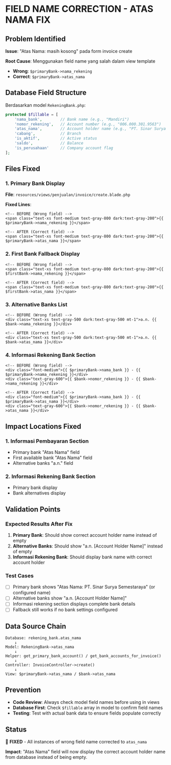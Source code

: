 # FIELD NAME CORRECTION - ATAS NAMA FIX

## Problem Identified

**Issue**: "Atas Nama: masih kosong" pada form invoice create

**Root Cause**: Menggunakan field name yang salah dalam view template

-   **Wrong**: `$primaryBank->nama_rekening`
-   **Correct**: `$primaryBank->atas_nama`

## Database Field Structure

Berdasarkan model `RekeningBank.php`:

```php
protected $fillable = [
    'nama_bank',        // Bank name (e.g., "Mandiri")
    'nomor_rekening',   // Account number (e.g., "006.000.301.9563")
    'atas_nama',        // Account holder name (e.g., "PT. Sinar Surya Semestaraya") ← CORRECT FIELD
    'cabang',           // Branch
    'is_aktif',         // Active status
    'saldo',            // Balance
    'is_perusahaan'     // Company account flag
];
```

## Files Fixed

### 1. Primary Bank Display

**File**: `resources/views/penjualan/invoice/create.blade.php`

**Fixed Lines**:

```blade
<!-- BEFORE (Wrong field) -->
<span class="text-xs font-medium text-gray-800 dark:text-gray-200">{{ $primaryBank->nama_rekening }}</span>

<!-- AFTER (Correct field) -->
<span class="text-xs font-medium text-gray-800 dark:text-gray-200">{{ $primaryBank->atas_nama }}</span>
```

### 2. First Bank Fallback Display

```blade
<!-- BEFORE (Wrong field) -->
<span class="text-xs font-medium text-gray-800 dark:text-gray-200">{{ $firstBank->nama_rekening }}</span>

<!-- AFTER (Correct field) -->
<span class="text-xs font-medium text-gray-800 dark:text-gray-200">{{ $firstBank->atas_nama }}</span>
```

### 3. Alternative Banks List

```blade
<!-- BEFORE (Wrong field) -->
<div class="text-xs text-gray-500 dark:text-gray-500 mt-1">a.n. {{ $bank->nama_rekening }}</div>

<!-- AFTER (Correct field) -->
<div class="text-xs text-gray-500 dark:text-gray-500 mt-1">a.n. {{ $bank->atas_nama }}</div>
```

### 4. Informasi Rekening Bank Section

```blade
<!-- BEFORE (Wrong field) -->
<div class="font-medium">{{ $primaryBank->nama_bank }} - {{ $primaryBank->nama_rekening }}</div>
<div class="text-gray-600">{{ $bank->nomor_rekening }} - {{ $bank->nama_rekening }}</div>

<!-- AFTER (Correct field) -->
<div class="font-medium">{{ $primaryBank->nama_bank }} - {{ $primaryBank->atas_nama }}</div>
<div class="text-gray-600">{{ $bank->nomor_rekening }} - {{ $bank->atas_nama }}</div>
```

## Impact Locations Fixed

### 1. Informasi Pembayaran Section

-   Primary bank "Atas Nama" field
-   First available bank "Atas Nama" field
-   Alternative banks "a.n." field

### 2. Informasi Rekening Bank Section

-   Primary bank display
-   Bank alternatives display

## Validation Points

### Expected Results After Fix

1. **Primary Bank**: Should show correct account holder name instead of empty
2. **Alternative Banks**: Should show "a.n. [Account Holder Name]" instead of empty
3. **Informasi Rekening Bank**: Should display bank name with correct account holder

### Test Cases

-   [ ] Primary bank shows "Atas Nama: PT. Sinar Surya Semestaraya" (or configured name)
-   [ ] Alternative banks show "a.n. [Account Holder Name]"
-   [ ] Informasi rekening section displays complete bank details
-   [ ] Fallback still works if no bank settings configured

## Data Source Chain

```
Database: rekening_bank.atas_nama
    ↓
Model: RekeningBank->atas_nama
    ↓
Helper: get_primary_bank_account() / get_bank_accounts_for_invoice()
    ↓
Controller: InvoiceController->create()
    ↓
View: $primaryBank->atas_nama / $bank->atas_nama
```

## Prevention

-   **Code Review**: Always check model field names before using in views
-   **Database First**: Check `$fillable` array in model to confirm field names
-   **Testing**: Test with actual bank data to ensure fields populate correctly

## Status

🎉 **FIXED** - All instances of wrong field name corrected to `atas_nama`

**Impact**: "Atas Nama" field will now display the correct account holder name from database instead of being empty.
